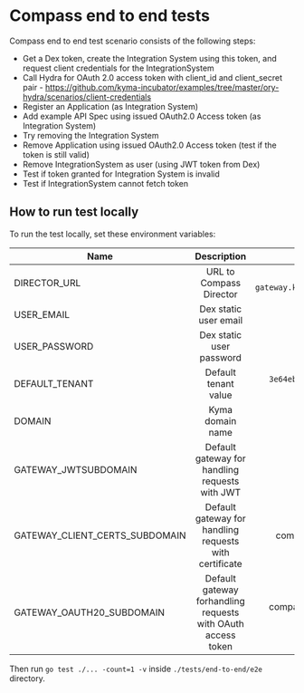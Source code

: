 # Compass end to end tests

Compass end to end test scenario consists of the following steps:
- Get a Dex token, create the Integration System using this token, and request client credentials for the IntegrationSystem
- Call Hydra for OAuth 2.0 access token with client_id and client_secret pair - https://github.com/kyma-incubator/examples/tree/master/ory-hydra/scenarios/client-credentials
- Register an Application (as Integration System)
- Add example API Spec using issued OAuth2.0 Access token (as Integration System)
- Try removing the Integration System
- Remove Application using issued OAuth2.0 Access token (test if the token is still valid)
- Remove IntegrationSystem as user (using JWT token from Dex)
- Test if token granted for Integration System is invalid
- Test if IntegrationSystem cannot fetch token

## How to run test locally
To run the test locally, set these environment variables:

| Name   |      Description      |  Default value |
|----------|:-------------:|------:|
| DIRECTOR_URL |  URL to Compass Director | `https://compass-gateway.kyma.local/director` |
| USER_EMAIL |    Dex static user email   |   `admin@kyma.cx` |
| USER_PASSWORD |    Dex static user password   |   - |
| DEFAULT_TENANT | Default tenant value |    `3e64ebae-38b5-46a0-b1ed-9ccee153a0ae` |
| DOMAIN | Kyma domain name |    `kyma.local` |
| GATEWAY_JWTSUBDOMAIN | Default gateway for handling requests with JWT | compass-gateway |
| GATEWAY_CLIENT_CERTS_SUBDOMAIN | Default gateway for handling requests with certificate | compass-gateway-mtls |
| GATEWAY_OAUTH20_SUBDOMAIN | Default gateway forhandling requests with OAuth access token | compass-gateway-auth-oauth|
Then run `go test ./... -count=1 -v` inside `./tests/end-to-end/e2e` directory.
